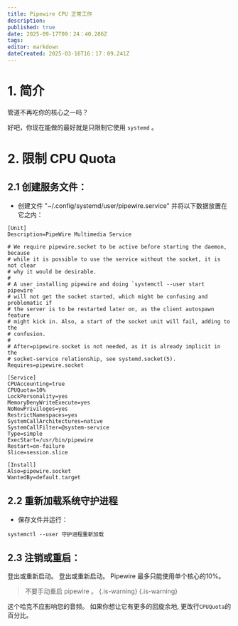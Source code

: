 ```yaml
---
title: Pipewire CPU 正常工作
description:
published: true
date: 2025-09-17T09：24：40.286Z
tags:
editor: markdown
dateCreated: 2025-03-16T16：17：09.241Z
---
```


# 1. 简介

管道不再吃你的核心之一吗？

好吧，你现在能做的最好就是只限制它使用 `systemd` 。

# 2. 限制 CPU Quota

## 2.1 创建服务文件：

- 创建文件 "~/.config/systemd/user/pipewire.service" 并将以下数据放置在它之内：

```
[Unit]
Description=PipeWire Multimedia Service

# We require pipewire.socket to be active before starting the daemon, because
# while it is possible to use the service without the socket, it is not clear
# why it would be desirable.
#
# A user installing pipewire and doing `systemctl --user start pipewire`
# will not get the socket started, which might be confusing and problematic if
# the server is to be restarted later on, as the client autospawn feature
# might kick in. Also, a start of the socket unit will fail, adding to the
# confusion.
#
# After=pipewire.socket is not needed, as it is already implicit in the
# socket-service relationship, see systemd.socket(5).
Requires=pipewire.socket

[Service]
CPUAccounting=true
CPUQuota=10%
LockPersonality=yes
MemoryDenyWriteExecute=yes
NoNewPrivileges=yes
RestrictNamespaces=yes
SystemCallArchitectures=native
SystemCallFilter=@system-service
Type=simple
ExecStart=/usr/bin/pipewire
Restart=on-failure
Slice=session.slice

[Install]
Also=pipewire.socket
WantedBy=default.target
```

## 2.2 重新加载系统守护进程

- 保存文件并运行：

```
systemctl --user 守护进程重新加载
```

## 2.3 注销或重启：

登出或重新启动。 登出或重新启动。 Pipewire 最多只能使用单个核心的10%。

> 不要手动重启 pipewire 。
> {.is-warning}
> {.is-warning}

这个哈克不应影响您的音频。
如果你想让它有更多的回旋余地, 更改行`CPUQuota`的百分比。